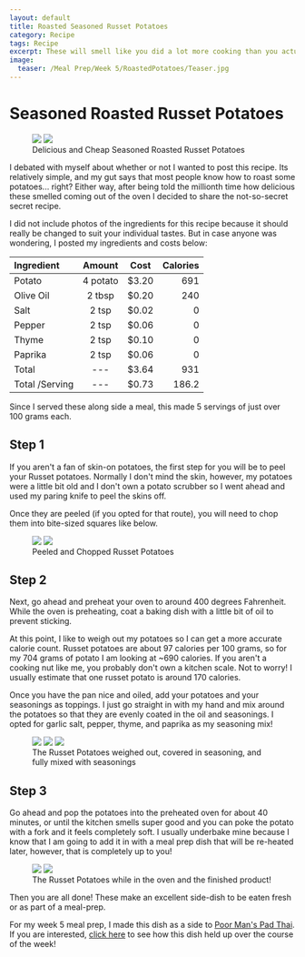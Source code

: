 ```yaml
---
layout: default
title: Roasted Seasoned Russet Potatoes
category: Recipe
tags: Recipe
excerpt: These will smell like you did a lot more cooking than you actually did.
image:
  teaser: /Meal Prep/Week 5/RoastedPotatoes/Teaser.jpg
---
```


# Seasoned Roasted Russet Potatoes

<figure class="half">
	<img src="{{ site.url }}/images/Meal Prep/Week 5/RoastedPotatoes/Roasted Potatoes (closer better).jpg">
	<img src="{{ site.url }}/images/Meal Prep/Week 5/RoastedPotatoes/Webp.net-resizeimage (22).jpg">
	<figcaption> Delicious and Cheap Seasoned Roasted Russet Potatoes </figcaption>
</figure>

I debated with myself about whether or not I wanted to post this recipe. Its relatively simple, and my gut says that most people know how to roast some potatoes... right? Either way, after being told the millionth time how delicious these smelled coming out of the oven I decided to share the not-so-secret secret recipe. 

I did not include photos of the ingredients for this recipe because it should really be changed to suit your individual tastes. But in case anyone was wondering, I posted my ingredients and costs below:

**Ingredient** | **Amount** | **Cost** |   **Calories**
|:------------- |:-------------:| :-----:|   -----:|
Potato	|	4	potato	|	 $3.20 	|	691
Olive Oil	|	2	tbsp	|	 $0.20 	|	240
Salt	|	2	tsp	|	 $0.02 	|	0
Pepper	|	2	tsp	|	 $0.06 	|	0
Thyme	|	2	tsp	|	 $0.10 	|	0
Paprika	|	2	tsp	|	 $0.06 	|	0
Total	|	---		|	 $3.64 	|	931
Total /Serving	|	---		|	 $0.73 	|	186.2

Since I served these along side a meal, this made 5 servings of just over 100 grams each. 

<h2> Step 1 </h2>

If you aren't a fan of skin-on potatoes, the first step for you will be to peel your Russet potatoes. Normally I don't mind the skin, however, my potatoes were a little bit old and I don't own a potato scrubber so I went ahead and used my paring knife to peel the skins off. 

Once they are peeled (if you opted for that route), you will need to chop them into bite-sized squares like below. 

<figure class="half">
	<img src="{{ site.url }}/images/Meal Prep/Week 5/RoastedPotatoes/Peeled (verticle).jpg">
	<img src="{{ site.url }}/images/Meal Prep/Week 5/RoastedPotatoes/Chopped (verticle).jpg">
	<figcaption> Peeled and Chopped Russet Potatoes </figcaption>
</figure>

<h2> Step 2 </h2>

Next, go ahead and preheat your oven to around 400 degrees Fahrenheit. While the oven is preheating, coat a baking dish with a little bit of oil to prevent sticking. 

At this point, I like to weigh out my potatoes so I can get a more accurate calorie count. Russet potatoes are about 97 calories per 100 grams, so for my 704 grams of potato I am looking at ~690 calories. If you aren't a cooking nut like me, you probably don't own a kitchen scale. Not to worry! I usually estimate that one russet potato is around 170 calories. 

Once you have the pan nice and oiled, add your potatoes and your seasonings as toppings. I just go straight in with my hand and mix around the potatoes so that they are evenly coated in the oil and seasonings. I opted for garlic salt, pepper, thyme, and paprika as my seasoning mix!

<figure class="third">
	<img src="{{ site.url }}/images/Meal Prep/Week 5/RoastedPotatoes/Weighed.jpg">
	<img src="{{ site.url }}/images/Meal Prep/Week 5/RoastedPotatoes/Unbaked Unmixed FLIPPED.jpg">
	<img src="{{ site.url }}/images/Meal Prep/Week 5/RoastedPotatoes/Unbaked FLIPPED.jpg">
	<figcaption> The Russet Potatoes weighed out, covered in seasoning, and fully mixed with seasonings </figcaption>
</figure>

<h2> Step 3 </h2>

Go ahead and pop the potatoes into the preheated oven for about 40 minutes, or until the kitchen smells super good and you can poke the potato with a fork and it feels completely soft. I usually underbake mine because I know that I am going to add it in with a meal prep dish that will be re-heated later, however, that is completely up to you!

<figure class="half">
	<img src="{{ site.url }}/images/Meal Prep/Week 5/RoastedPotatoes/Roasted Potatoes in Oven.jpg">
	<img src="{{ site.url }}/images/Meal Prep/Week 5/RoastedPotatoes/Webp.net-resizeimage (22).jpg">
	<figcaption> The Russet Potatoes while in the oven and the finished product! </figcaption>
</figure>

Then you are all done! These make an excellent side-dish to be eaten fresh or as part of a meal-prep. 

For my week 5 meal prep, I made this dish as a side to [Poor Man's Pad Thai](http://underwriteyourlife.com/recipe/PoorManPadThai/). If you are interested, [click here](http://underwriteyourlife.com/comingsoon/) to see how this dish held up over the course of the week! 
